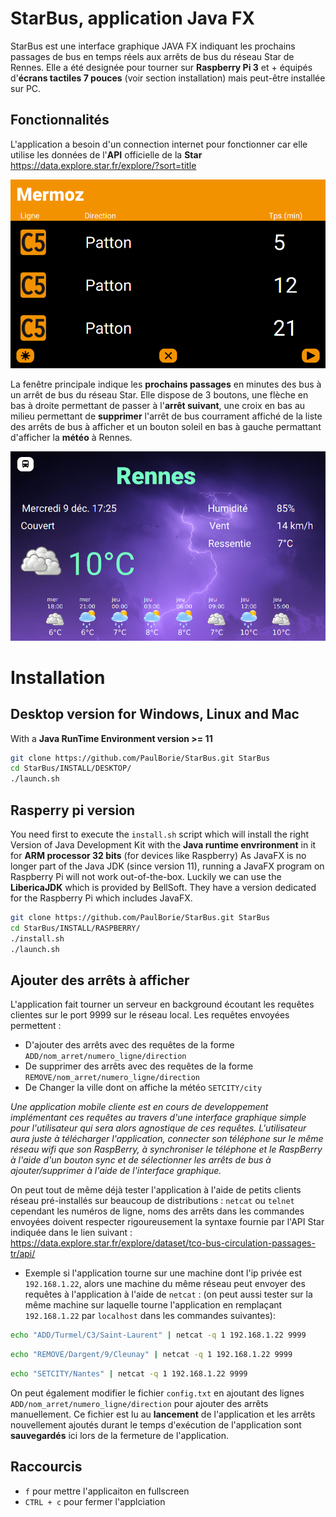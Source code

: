 # StarBus, application Java FX

StarBus est une interface graphique JAVA FX indiquant les prochains passages de bus en temps réels aux arrêts de bus du réseau Star de Rennes.
Elle a été designée pour tourner sur **Raspberry Pi 3** et + équipés d'**écrans tactiles 7 pouces** (voir section installation) mais peut-être installée sur PC.

## Fonctionnalités

L'application a besoin d'un connection internet pour fonctionner car elle utilise les données de l'**API** officielle de la **Star** https://data.explore.star.fr/explore/?sort=title

![alt text](https://github.com/PaulBorie/StarBus/blob/master/gitimages/bus.png?raw=true)

La fenêtre principale indique les **prochains passages** en minutes des bus à un arrêt de bus du réseau Star. Elle dispose de 3 boutons, une flèche en bas à droite permettant de passer à l'**arrêt suivant**, une croix en bas au milieu permettant de **supprimer** l'arrêt de bus courrament affiché de la liste des arrêts de bus à afficher et un bouton soleil en bas à gauche permattant d'afficher la **météo** à Rennes.

![alt text](https://github.com/PaulBorie/StarBus/blob/master/gitimages/meteo.png?raw=true)


# Installation

## Desktop version for Windows, Linux and Mac 

With a **Java RunTime Environment version >= 11**

```bash
git clone https://github.com/PaulBorie/StarBus.git StarBus
cd StarBus/INSTALL/DESKTOP/
./launch.sh
``` 

## Rasperry pi version

You need first to execute the `install.sh` script which will install the right Version of Java Development Kit with the **Java runtime envrironment** in it for **ARM processor 32 bits** (for devices  like Raspberry) As JavaFX is no longer part of the Java JDK (since version 11), running a JavaFX program on Raspberry Pi will not work out-of-the-box. Luckily we can use the **LibericaJDK** which is provided by BellSoft. They have a version dedicated for the Raspberry Pi which includes JavaFX.

```bash
git clone https://github.com/PaulBorie/StarBus.git StarBus 
cd StarBus/INSTALL/RASPBERRY/
./install.sh
./launch.sh
``` 

## Ajouter des arrêts à afficher

L'application fait tourner un serveur en background écoutant les requêtes clientes sur le port 9999 sur le réseau local.
Les requêtes envoyées permettent :
* D'ajouter des arrêts avec des requêtes de la forme `ADD/nom_arret/numero_ligne/direction`
* De supprimer des arrêts avec des requêtes de la forme  `REMOVE/nom_arret/numero_ligne/direction`
* De Changer la ville dont on affiche la météo `SETCITY/city`

*Une application mobile cliente est en cours de developpement implémentant ces requêtes au travers d'une interface graphique simple pour l'utilisateur qui sera alors agnostique de ces requêtes. L'utilisateur aura juste à télécharger l'application, connecter son téléphone sur le même réseau wifi que son RaspBerry, à synchroniser le téléphone et le RaspBerry à l'aide d'un bouton sync et de sélectionner les arrêts de bus à ajouter/supprimer à l'aide de l'interface graphique.*

On peut tout de même déjà tester l'application à l'aide de petits clients réseau pré-installés sur beaucoup de distributions : `netcat` ou `telnet` cependant les numéros de ligne, noms des arrêts dans les commandes envoyées doivent respecter rigoureusement la syntaxe fournie par l'API Star indiquée dans le lien suivant : https://data.explore.star.fr/explore/dataset/tco-bus-circulation-passages-tr/api/

* Exemple si l'application tourne sur une machine dont l'ip privée est `192.168.1.22`, alors une machine du même réseau peut envoyer des requêtes à l'application à l'aide de `netcat` : (on peut aussi tester sur la même machine sur laquelle tourne l'application en remplaçant `192.168.1.22` par `localhost` dans les commandes suivantes):

```bash
echo "ADD/Turmel/C3/Saint-Laurent" | netcat -q 1 192.168.1.22 9999
```

```bash
echo "REMOVE/Dargent/9/Cleunay" | netcat -q 1 192.168.1.22 9999
``` 

```bash
echo "SETCITY/Nantes" | netcat -q 1 192.168.1.22 9999
``` 

On peut également modifier le fichier `config.txt` en ajoutant des lignes `ADD/nom_arret/numero_ligne/direction` pour ajouter des arrêts manuellement. Ce fichier est lu au **lancement** de l'application et les arrêts nouvellement ajoutés durant le temps d'exécution de l'application sont **sauvegardés** ici lors de la fermeture de l'application. 


## Raccourcis

* `f` pour mettre l'applicaiton en fullscreen
* `CTRL + c` pour fermer l'applciation 




